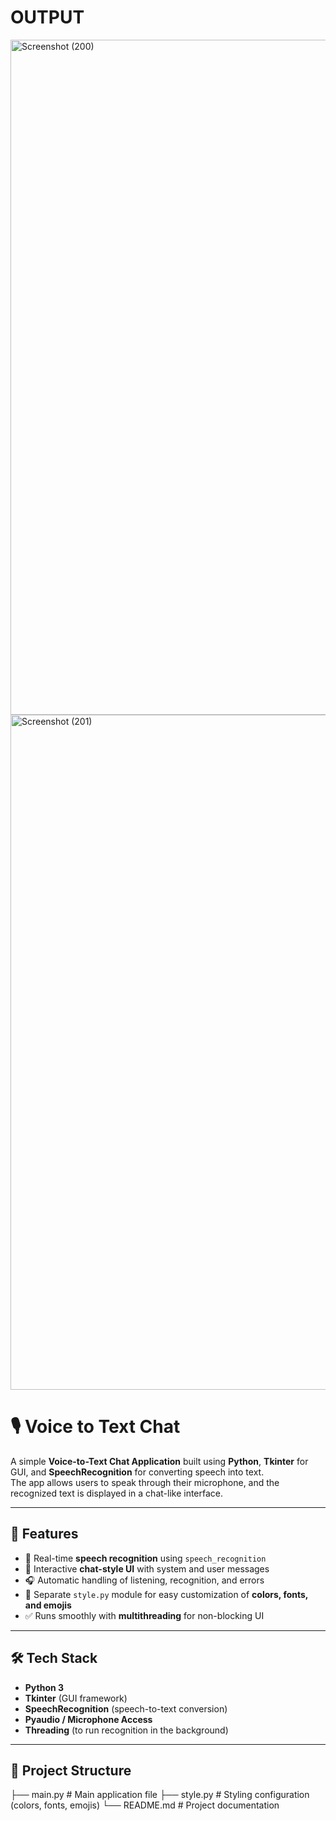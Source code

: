 # OUTPUT
<img width="1920" height="1080" alt="Screenshot (200)" src="https://github.com/user-attachments/assets/653f51a6-2f9c-4792-9728-405dd89f5809" />
<img width="1920" height="1080" alt="Screenshot (201)" src="https://github.com/user-attachments/assets/9d888a82-47db-433f-895a-6f4f963bc773" />








# 🎙️ Voice to Text Chat

A simple **Voice-to-Text Chat Application** built using **Python**, **Tkinter** for GUI, and **SpeechRecognition** for converting speech into text.  
The app allows users to speak through their microphone, and the recognized text is displayed in a chat-like interface.

---

## 🚀 Features
- 🎤 Real-time **speech recognition** using `speech_recognition`
- 📝 Interactive **chat-style UI** with system and user messages
- 🎧 Automatic handling of listening, recognition, and errors
- 🎨 Separate `style.py` module for easy customization of **colors, fonts, and emojis**
- ✅ Runs smoothly with **multithreading** for non-blocking UI

---

## 🛠️ Tech Stack
- **Python 3**
- **Tkinter** (GUI framework)
- **SpeechRecognition** (speech-to-text conversion)
- **Pyaudio / Microphone Access**
- **Threading** (to run recognition in the background)

---

## 📂 Project Structure
├── main.py # Main application file
├── style.py # Styling configuration (colors, fonts, emojis)
└── README.md # Project documentation
